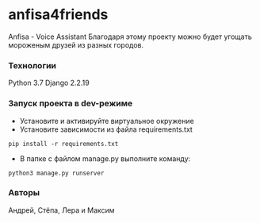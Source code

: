 # anfisa4friends
Anfisa - Voice Assistant
Благодаря этому проекту можно будет угощать мороженым друзей из разных городов.
### Технологии
Python 3.7
Django 2.2.19
### Запуск проекта в dev-режиме
- Установите и активируйте виртуальное окружение
- Установите зависимости из файла requirements.txt
```
pip install -r requirements.txt
``` 
- В папке с файлом manage.py выполните команду:
```
python3 manage.py runserver
```
### Авторы
Андрей, Стёпа, Лера и Максим